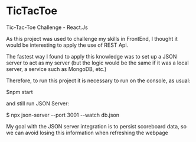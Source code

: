 # TicTacToe
Tic-Tac-Toe Challenge - React.Js


As this project was used to challenge my skills in FrontEnd, I thought it would be interesting to apply the use of REST Api.

The fastest way I found to apply this knowledge was to set up a JSON server to act as my server 
(but the logic would be the same if it was a local server, a service such as MongoDB, etc.)


Therefore, to run this project it is necessary to run on the console, as usual:

$npm start


and still run JSON Server:

$ npx json-server --port 3001 --watch db.json


My goal with the JSON server integration is to persist scoreboard data, so we can avoid losing this information when refreshing the webpage
